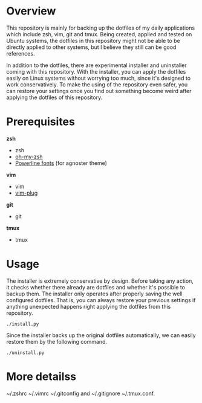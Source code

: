 # Overview

This repository is mainly for backing up the dotfiles of my daily applications
which include zsh, vim, git and tmux. Being created, applied and tested on
Ubuntu systems, the dotfiles in this repository might not be able to be directly
applied to other systems, but I believe they still can be good references.

In addition to the dotfiles, there are experimental installer and uninstaller
coming with this repository. With the installer, you can apply the dotfiles
easily on Linux systems without worrying too much, since it's designed to work
conservatively. To make the using of the repository even safer, you can restore
your settings once you find out something become weird after applying the
dotfiles of this repository.

# Prerequisites

**zsh**

- zsh
- [oh-my-zsh](https://github.com/robbyrussell/oh-my-zsh)
- [Powerline fonts](https://github.com/powerline/fonts) (for agnoster theme)

**vim**

- vim
- [vim-plug](https://github.com/junegunn/vim-plug)

**git**

- git

**tmux**

- tmux

# Usage

The installer is extremely conservative by design. Before taking any action, it
checks whether there already are dotfiles and whether it's possible to backup
them. The installer only operates after properly saving the well configured
dotfiles. That is, you can always restore your previous settings if anything
unexpected happens right applying the dotfiles from this repository.

```
./install.py
```

Since the installer backs up the original dotfiles automatically, we can easily
restore them by the following command.

```
./uninstall.py
```

# More detailss

~/.zshrc
~/.vimrc
~/.gitconfig and ~/.gitignore
~/.tmux.conf.

